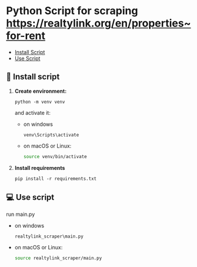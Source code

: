 # Python Script for scraping  https://realtylink.org/en/properties~for-rent


- [Install Script](##rocket-install_script)
- [Use Script](##computer_use_script)


## :rocket: Install script

1. **Create environment:**
   ```
   python -m venv venv
   ```
      and activate it:
   - on windows
        ```shell
        venv\Scripts\activate 
        ```
   - on macOS or Linux:
        ```bash
        source venv/bin/activate 
        ```
     
2. **Install requirements**
   ```
   pip install -r requirements.txt
   ```

## :computer: Use script

run main.py
   - on windows
        ```shell
        realtylink_scraper\main.py 
        ```
   - on macOS or Linux:
     ```bash
     source realtylink_scraper/main.py 
     ```